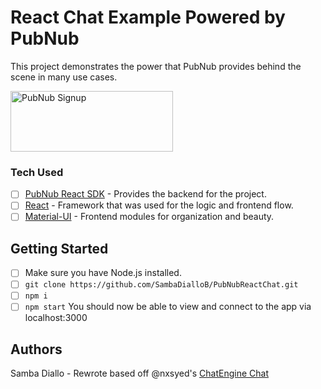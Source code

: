 # React Chat Example Powered by PubNub
This project demonstrates the power that PubNub provides behind the scene in many use cases. 

<a href="https://admin.pubnub.com/register">
    <img alt="PubNub Signup" src="https://i.imgur.com/og5DDjf.png" width=260 height=97/>
</a>

### Tech Used
- [ ] [PubNub React SDK](https://www.pubnub.com/docs/react-native-javascript/pubnub-javascript-sdk?devrel_gh=samba) - Provides the backend for the project.
- [ ] [React](https://reactjs.org/docs/getting-started.html) - Framework that was used for the logic and frontend flow.
- [ ] [Material-UI](https://material-ui.com/getting-started/installation/) - Frontend modules for organization and beauty. 

## Getting Started 
- [ ] Make sure you have Node.js installed.
- [ ] `git clone https://github.com/SambaDialloB/PubNubReactChat.git`
- [ ] `npm i`
- [ ] `npm start`
You should now be able to view and connect to the app via localhost:3000

## Authors
Samba Diallo - Rewrote based off @nxsyed's [ChatEngine Chat](https://github.com/nxsyed/ReactChatEngineApp)
